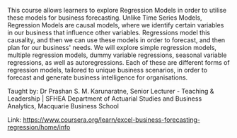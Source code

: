 
This course allows learners to explore Regression Models in order to utilise these models for business forecasting. Unlike Time Series Models, Regression Models are causal models, where we identify certain variables in our business that influence other variables. Regressions model this causality, and then we can use these models in order to forecast, and then plan for our business' needs. We will explore simple regression models, multiple regression models, dummy variable regressions, seasonal variable regressions, as well as autoregressions. Each of these are different forms of regression models, tailored to unique business scenarios, in order to forecast and generate business intelligence for organisations.

Taught by:
Dr Prashan S. M. Karunaratne, Senior Lecturer - Teaching & Leadership | SFHEA
Department of Actuarial Studies and Business Analytics, Macquarie Business School

Link: https://www.coursera.org/learn/excel-business-forecasting-regression/home/info

